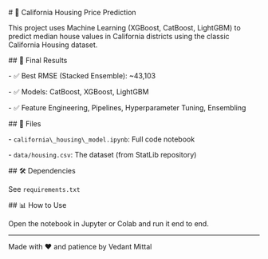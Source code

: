 \# 🏡 California Housing Price Prediction



This project uses Machine Learning (XGBoost, CatBoost, LightGBM) to predict median house values in California districts using the classic California Housing dataset.



\## 🚀 Final Results



\- ✅ Best RMSE (Stacked Ensemble): ~43,103

\- ✅ Models: CatBoost, XGBoost, LightGBM

\- ✅ Feature Engineering, Pipelines, Hyperparameter Tuning, Ensembling



\## 📁 Files



\- `california\_housing\_model.ipynb`: Full code notebook

\- `data/housing.csv`: The dataset (from StatLib repository)



\## 🛠️ Dependencies



See `requirements.txt`



\## 📊 How to Use



Open the notebook in Jupyter or Colab and run it end to end.



---



Made with ❤️ and patience by Vedant Mittal

